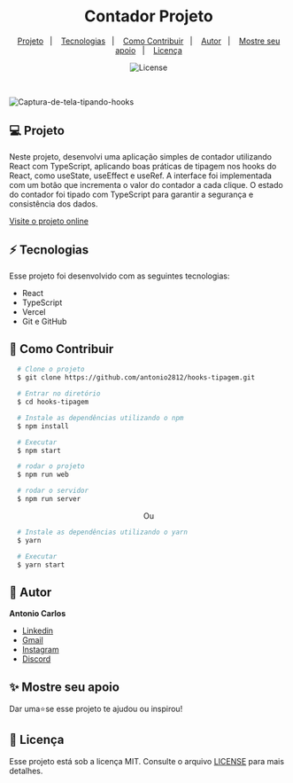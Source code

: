 <h1 align="center"> Contador Projeto </h1>

<p align="center">
  <a href="#--projeto">Projeto</a>&nbsp;&nbsp;&nbsp;|&nbsp;&nbsp;&nbsp;
  <a href="#--tecnologias">Tecnologias</a>&nbsp;&nbsp;&nbsp;|&nbsp;&nbsp;&nbsp;
  <a href="#--como-contribuir">Como Contribuir</a>&nbsp;&nbsp;&nbsp;|&nbsp;&nbsp;&nbsp;
  <a href="#--autor">Autor</a>&nbsp;&nbsp;&nbsp;|&nbsp;&nbsp;&nbsp;
  <a href="#--mostre-seu-apoio">Mostre seu apoio</a>&nbsp;&nbsp;&nbsp;|&nbsp;&nbsp;&nbsp;
  <a href="#memo--licença">Licença</a>
</p>

<p align="center">
  <img alt="License" src="https://img.shields.io/static/v1?label=license&message=MIT&color=49AA26&labelColor=000000">
</p>

<br>


![Captura-de-tela-tipando-hooks](https://github.com/user-attachments/assets/90d6ed6a-806b-48f7-ab38-a33821bc5a04)


## 💻  Projeto

Neste projeto, desenvolvi uma aplicação simples de contador utilizando React com TypeScript, aplicando boas práticas de tipagem nos hooks do React, como useState, useEffect e useRef. A interface foi implementada com um botão que incrementa o valor do contador a cada clique. O estado do contador foi tipado com TypeScript para garantir a segurança e consistência dos dados.

[Visite o projeto online](https://tipando-hooks.vercel.app/)

## ⚡  Tecnologias

Esse projeto foi desenvolvido com as seguintes tecnologias:

- React
- TypeScript
- Vercel
- Git e GitHub

## 🤝  Como Contribuir

```bash
  # Clone o projeto
  $ git clone https://github.com/antonio2812/hooks-tipagem.git
````

```bash
  # Entrar no diretório
  $ cd hooks-tipagem
```

```bash
  # Instale as dependências utilizando o npm
  $ npm install
```

```bash
  # Executar
  $ npm start
```

```bash
  # rodar o projeto
  $ npm run web
```

```bash
  # rodar o servidor
  $ npm run server
```

<p align="center">Ou</p>

```bash
  # Instale as dependências utilizando o yarn
  $ yarn
```

```bash
  # Executar
  $ yarn start
```

## 👤  Autor

**Antonio  Carlos**

* [Linkedin](https://www.linkedin.com/in/antonio-carlos-de-souza-junior/)
* [Gmail](mailto:acarlosdesouzajunior@gmail.com)
* [Instagram](https://www.instagram.com/carlosdesouzajunior.antonio/)
* [Discord](https://discord.com/channels/@me)

## ✨  Mostre seu apoio

Dar uma⭐️se esse projeto te ajudou ou inspirou!

## :memo:  Licença

Esse projeto está sob a licença MIT. Consulte o arquivo <a href="https://github.com/antonio2812/tipando-hooks/blob/main/LICENSE">LICENSE</a> para mais detalhes.

